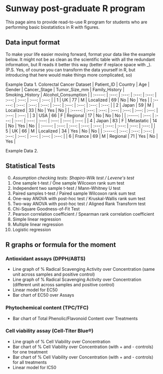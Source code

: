 # Sunway post-graduate R program
This page aims to provide read-to-use R program for students who are performing basic biostatistics in R with figures. 

## Data input format
To make your life easier moving forward, format your data like the example below. It might not be as clean as the scientific table with all the redundant information, but R reads it better this way (better if replace space with _). (P.S. Yes, of course you can transform the data yourself in R, but introducing that here would make things more complicated, so)

Example Data 1. Colorectal Cancer Dataset
| Patient_ID | Country    | Age    | Gender    | Cancer_Stage    | Tumor_Size_mm    | Family_History    | Smoking_History    | Alcohol_Consumption    |
| :-----: | :---: | :---: | :---: | :---: | :---: | :---: | :---: | :---: |
| 1 | UK   | 77   | M   | Localized   | 69   | No   | No   | Yes   |
| :-----: | :---: | :---: | :---: | :---: | :---: | :---: | :---: | :---: |
| 2 | Japan   | 59   | M   | Localized   | 33   | No   | Yes   | No   |
| :-----: | :---: | :---: | :---: | :---: | :---: | :---: | :---: | :---: |
| 3 | USA   | 66   | F   | Regional   | 17   | No   | No   | No   |
| :-----: | :---: | :---: | :---: | :---: | :---: | :---: | :---: | :---: |
| 4 | Japan   | 83   | F   | Metastatic   | 14   | No   | Yes   | No   |
| :-----: | :---: | :---: | :---: | :---: | :---: | :---: | :---: | :---: |
| 5 | UK   | 66   | M   | Localized   | 34   | Yes   | No   | No   |
| :-----: | :---: | :---: | :---: | :---: | :---: | :---: | :---: | :---: |
| 6 | France   | 69   | M   | Regional   | 71   | Yes   | No   | Yes   |

Example Data 2. 

## Statistical Tests
0. *Assumption checking tests: Shapiro-Wilk test / Levene's test*
1. One sample t-test / One sample Wilcoxon rank sum test
2. Independent two sample t-test / Mann-Whitney U test
3. Paired samples t-test / Paired sample Wilcoxon rank sum test
4. One-way ANOVA with post-hoc test / Kruskal-Wallis rank sum test
5. Two-way ANOVA with post-hoc test / Aligned Rank Transform test
6. Chi-Square Goodness-of-Fit Test
7. Pearson correlation coefficient / Spearman rank correlation coefficient
8. Simple linear regression
9. Multiple linear regression
10. Logistic regression

## R graphs or formula for the moment
### Antioxidant assays (DPPH/ABTS)
- Line graph of % Radical Scavenging Activity over Concentration (same unit across samples and positive control)
- Line graph of % Radical Scavenging Activity over Concentration (different unit across samples and positive control)
- Linear model for EC50
- Bar chart of EC50 over Assays

### Phytochemical content (TPC/TFC)
- Bar chart of Total Phenolic/Flavonoid Content over Treatments

### Cell viability assay (Cell-Titer Blue®)
- Line graph of % Cell Viability over Concentration
- Bar chart of % Cell Viability over Concentration (with + and - controls) for one treatment
- Bar chart of % Cell Viability over Concentration (with + and - controls) for all treatments
- Linear model for IC50
